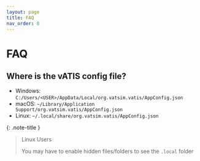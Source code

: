 ```yaml
---
layout: page
title: FAQ
nav_order: 8
---
```


# FAQ

## Where is the vATIS config file?
* Windows: `C:/Users/<USER>/AppData/Local/org.vatsim.vatis/AppConfig.json`
* macOS: `~/Library/Application Support/org.vatsim.vatis/AppConfig.json`
* Linux: `~/.local/share/org.vatsim.vatis/AppConfig.json`

{: .note-title }
> Linux Users
>
> You may have to enable hidden files/folders to see the `.local` folder